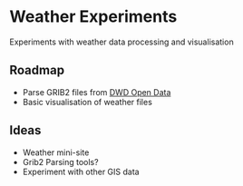 # Weather Experiments
Experiments with weather data processing and visualisation

## Roadmap
* Parse GRIB2 files from [DWD Open Data](http://opendata.dwd.de/weather/icon/eu_nest/grib/12/)
* Basic visualisation of weather files

## Ideas
* Weather mini-site
* Grib2 Parsing tools?
* Experiment with other GIS data